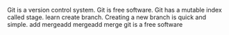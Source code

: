 Git is a version control system.
Git is free software.
Git has a mutable index called stage.
learn create branch.
Creating a new branch is quick and simple.
add mergeadd mergeadd merge
git is a free software
